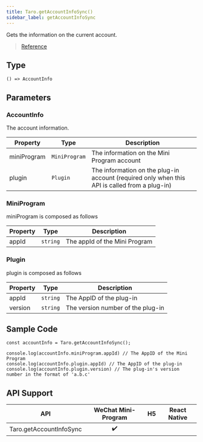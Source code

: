 ```yaml
---
title: Taro.getAccountInfoSync()
sidebar_label: getAccountInfoSync
---
```


Gets the information on the current account.

> [Reference](https://developers.weixin.qq.com/miniprogram/en/dev/api/open-api/account-info/wx.getAccountInfoSync.html)

## Type

```tsx
() => AccountInfo
```

## Parameters

### AccountInfo

The account information.

<table>
  <thead>
    <tr>
      <th>Property</th>
      <th>Type</th>
      <th>Description</th>
    </tr>
  </thead>
  <tbody>
    <tr>
      <td>miniProgram</td>
      <td><code>MiniProgram</code></td>
      <td>The information on the Mini Program account</td>
    </tr>
    <tr>
      <td>plugin</td>
      <td><code>Plugin</code></td>
      <td>The information on the plug-in account (required only when this API is called from a plug-in)</td>
    </tr>
  </tbody>
</table>

### MiniProgram

miniProgram is composed as follows

<table>
  <thead>
    <tr>
      <th>Property</th>
      <th>Type</th>
      <th>Description</th>
    </tr>
  </thead>
  <tbody>
    <tr>
      <td>appId</td>
      <td><code>string</code></td>
      <td>The appId of the Mini Program</td>
    </tr>
  </tbody>
</table>

### Plugin

plugin is composed as follows

<table>
  <thead>
    <tr>
      <th>Property</th>
      <th>Type</th>
      <th>Description</th>
    </tr>
  </thead>
  <tbody>
    <tr>
      <td>appId</td>
      <td><code>string</code></td>
      <td>The AppID of the plug-in</td>
    </tr>
    <tr>
      <td>version</td>
      <td><code>string</code></td>
      <td>The version number of the plug-in</td>
    </tr>
  </tbody>
</table>

## Sample Code

```tsx
const accountInfo = Taro.getAccountInfoSync();

console.log(accountInfo.miniProgram.appId) // The AppID of the Mini Program
console.log(accountInfo.plugin.appId) // The AppID of the plug-in
console.log(accountInfo.plugin.version) // The plug-in's version number in the format of 'a.b.c'
```

## API Support

| API | WeChat Mini-Program | H5 | React Native |
| :---: | :---: | :---: | :---: |
| Taro.getAccountInfoSync | ✔️ |  |  |
